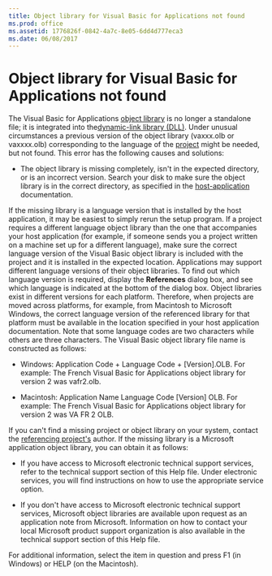 ```yaml
---
title: Object library for Visual Basic for Applications not found
ms.prod: office
ms.assetid: 1776826f-0842-4a7c-8e05-6dd4d777eca3
ms.date: 06/08/2017
---
```



# Object library for Visual Basic for Applications not found
The Visual Basic for Applications [object library](../../Glossary/vbe-glossary.md) is no longer a standalone file; it is integrated into the[dynamic-link library (DLL)](../../Glossary/vbe-glossary.md).
Under unusual circumstances a previous version of the object library (vaxxx.olb or vaxxxx.olb) corresponding to the language of the [project](../../Glossary/vbe-glossary.md) might be needed, but not found. This error has the following causes and solutions:


- The object library is missing completely, isn't in the expected directory, or is an incorrect version. Search your disk to make sure the object library is in the correct directory, as specified in the [host-application](../../Glossary/vbe-glossary.md) documentation.
    

If the missing library is a language version that is installed by the host application, it may be easiest to simply rerun the setup program. If a project requires a different language object library than the one that accompanies your host application (for example, if someone sends you a project written on a machine set up for a different language), make sure the correct language version of the Visual Basic object library is included with the project and it is installed in the expected location.
Applications may support different language versions of their object libraries. To find out which language version is required, display the  **References** dialog box, and see which language is indicated at the bottom of the dialog box.
Object libraries exist in different versions for each platform. Therefore, when projects are moved across platforms, for example, from Macintosh to Microsoft Windows, the correct language version of the referenced library for that platform must be available in the location specified in your host application documentation. Note that some language codes are two characters while others are three characters.
The Visual Basic object library file name is constructed as follows:


- Windows: Application Code + Language Code + [Version].OLB. For example: The French Visual Basic for Applications object library for version 2 was vafr2.olb.
    
- Macintosh: Application Name Language Code [Version] OLB. For example: The French Visual Basic for Applications object library for version 2 was VA FR 2 OLB.
    

If you can't find a missing project or object library on your system, contact the [referencing project's](../../Glossary/vbe-glossary.md) author. If the missing library is a Microsoft application object library, you can obtain it as follows:


- If you have access to Microsoft electronic technical support services, refer to the technical support section of this Help file. Under electronic services, you will find instructions on how to use the appropriate service option.
    
- If you don't have access to Microsoft electronic technical support services, Microsoft object libraries are available upon request as an application note from Microsoft. Information on how to contact your local Microsoft product support organization is also available in the technical support section of this Help file.
    

For additional information, select the item in question and press F1 (in Windows) or HELP (on the Macintosh).

